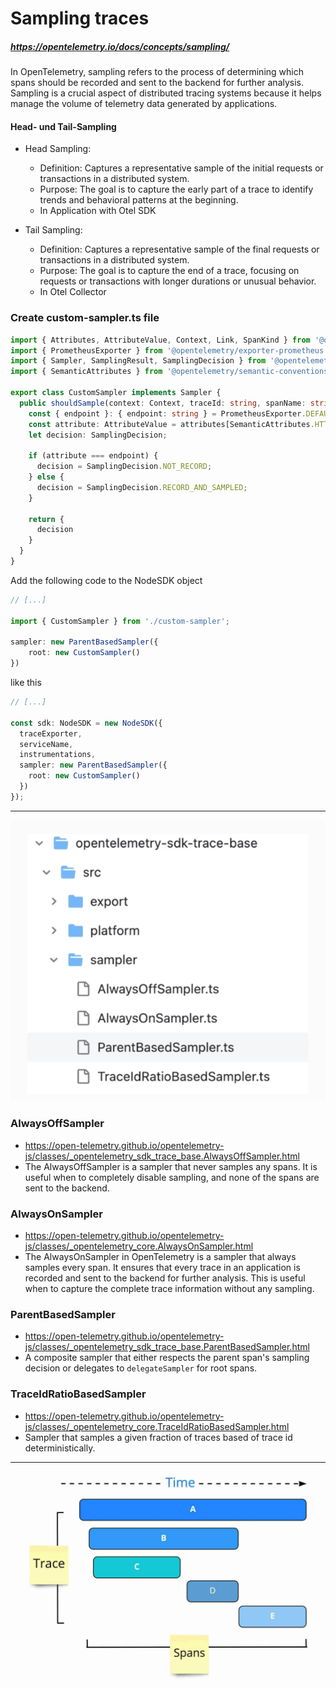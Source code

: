 # Sampling traces

##### https://opentelemetry.io/docs/concepts/sampling/

In OpenTelemetry, sampling refers to the process of determining which spans should be recorded and sent to the backend for further analysis. Sampling is a crucial aspect of distributed tracing systems because it helps manage the volume of telemetry data generated by applications.

#### Head- und Tail-Sampling
- Head Sampling:
  * Definition: Captures a representative sample of the initial requests or transactions in a distributed system.
  * Purpose: The goal is to capture the early part of a trace to identify trends and behavioral patterns at the beginning.
  * In Application with Otel SDK
  

- Tail Sampling:
  * Definition: Captures a representative sample of the final requests or transactions in a distributed system.
  * Purpose: The goal is to capture the end of a trace, focusing on requests or transactions with longer durations or unusual behavior.
  * In Otel Collector

### Create custom-sampler.ts file
```typescript
import { Attributes, AttributeValue, Context, Link, SpanKind } from '@opentelemetry/api';
import { PrometheusExporter } from '@opentelemetry/exporter-prometheus';
import { Sampler, SamplingResult, SamplingDecision } from '@opentelemetry/sdk-trace-base';
import { SemanticAttributes } from '@opentelemetry/semantic-conventions';

export class CustomSampler implements Sampler {
  public shouldSample(context: Context, traceId: string, spanName: string, spanKind: SpanKind, attributes: Attributes, links: Link[]): SamplingResult {
    const { endpoint }: { endpoint: string } = PrometheusExporter.DEFAULT_OPTIONS;
    const attribute: AttributeValue = attributes[SemanticAttributes.HTTP_TARGET];
    let decision: SamplingDecision;

    if (attribute === endpoint) {
      decision = SamplingDecision.NOT_RECORD;
    } else {
      decision = SamplingDecision.RECORD_AND_SAMPLED;
    }

    return {
      decision
    }
  }
}
```

Add the following code to the NodeSDK object

```typescript
// [...]

import { CustomSampler } from './custom-sampler';

sampler: new ParentBasedSampler({
    root: new CustomSampler()
})
```

like this

```typescript
// [...]

const sdk: NodeSDK = new NodeSDK({
  traceExporter,
  serviceName,
  instrumentations,
  sampler: new ParentBasedSampler({
    root: new CustomSampler()
  })    
});
```

---

![trace-spans.web](assets/samplers.png)

### AlwaysOffSampler
- https://open-telemetry.github.io/opentelemetry-js/classes/_opentelemetry_sdk_trace_base.AlwaysOffSampler.html
- The AlwaysOffSampler is a sampler that never samples any spans. It is useful when to completely disable sampling, and none of the spans are sent to the backend.

### AlwaysOnSampler
- https://open-telemetry.github.io/opentelemetry-js/classes/_opentelemetry_core.AlwaysOnSampler.html
- The AlwaysOnSampler in OpenTelemetry is a sampler that always samples every span. It ensures that every trace in an application is recorded and sent to the backend for further analysis. This is useful when to capture the complete trace information without any sampling.

### ParentBasedSampler
- https://open-telemetry.github.io/opentelemetry-js/classes/_opentelemetry_sdk_trace_base.ParentBasedSampler.html
- A composite sampler that either respects the parent span's sampling decision or delegates to ```delegateSampler``` for root spans.

### TraceIdRatioBasedSampler
- https://open-telemetry.github.io/opentelemetry-js/classes/_opentelemetry_core.TraceIdRatioBasedSampler.html
- Sampler that samples a given fraction of traces based of trace id deterministically.

---

![trace-spans.web](assets/trace-spans.webp)
